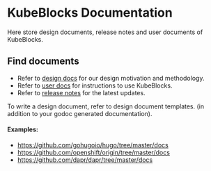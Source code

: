 # KubeBlocks Documentation

 Here store design documents, release notes and user documents of KubeBlocks.

## Find documents
* Refer to [design docs](./design_docs) for our design motivation and methodology.
* Refer to [user docs](./user_docs) for instructions to use KubeBlocks.
* Refer to [release notes](./release_notes) for the latest updates.


To write a design document, refer to design document templates. (in addition to your godoc generated documentation).
#### Examples:

* https://github.com/gohugoio/hugo/tree/master/docs
* https://github.com/openshift/origin/tree/master/docs
* https://github.com/dapr/dapr/tree/master/docs
